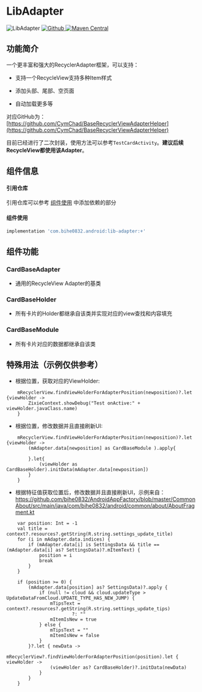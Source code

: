# LibAdapter

![LibAdapter](https://img.shields.io/badge/AndroidAppFactory-LibAdapter-brightgreen)
[ ![Github](https://img.shields.io/badge/Github-LibAdapter-brightgreen?style=social) ](https://github.com/bihe0832/AndroidAppFactory/tree/master/LibAdapter)
[ ![Maven Central](https://img.shields.io/maven-central/v/com.bihe0832.android/lib-adapter) ](https://search.maven.org/artifact/com.bihe0832.android/lib-adapter)

## 功能简介

一个更丰富和强大的RecyclerAdapter框架，可以支持：
	
- 支持一个RecycleView支持多种Item样式

- 添加头部、尾部、空页面

- 自动加载更多等
	
对应GitHub为：[https://github.com/CymChad/BaseRecyclerViewAdapterHelper](https://github.com/CymChad/BaseRecyclerViewAdapterHelper)

目前已经进行了二次封装，使用方法可以参考`TestCardActivity`。**建议后续RecycleView都使用该Adapter**。

## 组件信息

#### 引用仓库

引用仓库可以参考 [组件使用](./../start.md) 中添加依赖的部分

#### 组件使用

```groovy
implementation 'com.bihe0832.android:lib-adapter:+'
```

## 组件功能

### CardBaseAdapter

- 通用的RecycleView Adapter的基类

### CardBaseHolder

-  所有卡片的Holder都继承自该类并实现对应的view查找和内容填充

### CardBaseModule

- 所有卡片对应的数据都继承自该类

## 特殊用法（示例仅供参考）

- 根据位置，获取对应的ViewHolder:

```
	mRecyclerView.findViewHolderForAdapterPosition(newposition)?.let {viewHolder ->
		ZixieContext.showDebug("Test onActive:" + viewHolder.javaClass.name)
	}
```

- 根据位置，修改数据并且直接刷新UI:

```
	mRecyclerView.findViewHolderForAdapterPosition(newposition)?.let {viewHolder ->
		(mAdapter.data[newposition] as CardBaseModule ).apply{

		}.let{
			(viewHolder as CardBaseHolder).initData(mAdapter.data[newposition])
		}
	}
```

- 根据特征值获取位置后，修改数据并且直接刷新UI，示例来自：https://github.com/bihe0832/AndroidAppFactory/blob/master/CommonAbout/src/main/java/com/bihe0832/android/common/about/AboutFragment.kt

```
	var position: Int = -1
	val title = context?.resources?.getString(R.string.settings_update_title)
	for (i in mAdapter.data.indices) {
		if (mAdapter.data[i] is SettingsData && title == (mAdapter.data[i] as? SettingsData)?.mItemText) {
			position = i
			break
		}
	}

	if (position >= 0) {
		(mAdapter.data[position] as? SettingsData)?.apply {
			if (null != cloud && cloud.updateType > UpdateDataFromCloud.UPDATE_TYPE_HAS_NEW_JUMP) {
				mTipsText = context?.resources?.getString(R.string.settings_update_tips)
						?: ""
				mItemIsNew = true
			} else {
				mTipsText = ""
				mItemIsNew = false
			}
		}?.let { newData ->
			mRecyclerView?.findViewHolderForAdapterPosition(position).let { viewHolder ->
				(viewHolder as? CardBaseHolder)?.initData(newData)
			}
		}
	}
```
